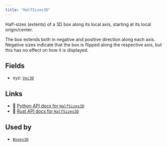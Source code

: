 ```yaml
---
title: "HalfSizes3D"
---
```


Half-sizes (extents) of a 3D box along its local axis, starting at its local origin/center.

The box extends both in negative and positive direction along each axis.
Negative sizes indicate that the box is flipped along the respective axis, but this has no effect on how it is displayed.

## Fields

* xyz: [`Vec3D`](../datatypes/vec3d.md)

## Links
 * 🐍 [Python API docs for `HalfSizes3D`](https://ref.rerun.io/docs/python/HEAD/package/rerun/components/half_sizes3d/)
 * 🦀 [Rust API docs for `HalfSizes3D`](https://docs.rs/rerun/0.9.0-alpha.6/rerun/components/struct.HalfSizes3D.html)


## Used by

* [`Boxes3D`](../archetypes/boxes3d.md)

